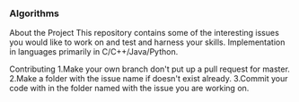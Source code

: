### Algorithms
About the Project 
This repository contains some of the interesting issues you would like to work on and test and harness your skills.
Implementation in languages primarily in C/C++/Java/Python.

Contributing
1.Make your own branch don't put up a pull request for master.
2.Make a folder with the issue name if doesn't exist already.
3.Commit your code with in the folder named with the issue you are working on.
